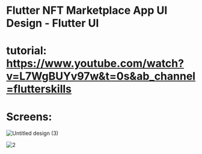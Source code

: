 # Flutter NFT Marketplace App UI Design - Flutter UI

# tutorial: https://www.youtube.com/watch?v=L7WgBUYv97w&t=0s&ab_channel=flutterskills

# Screens:

![Untitled design (3)](https://github.com/alireza4585/Flutter-NFT-Marketplace-App/assets/102475069/24289d0b-1129-452f-a075-4593ff6b6007)


![2](https://user-images.githubusercontent.com/102475069/208304466-ef13884a-c81b-4f50-a906-92d17c1fe515.png)
